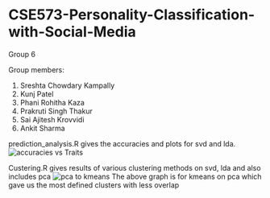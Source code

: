 # CSE573-Personality-Classification-with-Social-Media


Group 6

Group members:
1. Sreshta Chowdary Kampally
2. Kunj Patel
3. Phani Rohitha Kaza
4. Prakruti Singh Thakur
5. Sai Ajitesh Krovvidi
6. Ankit Sharma

prediction_analysis.R gives the accuracies and plots for svd and lda.
![accuracies vs Traits](https://user-images.githubusercontent.com/43363158/163224124-11e5d4b7-df0b-48ec-b51e-5e1795f2d881.png)

Custering.R gives results of various clustering methods on svd, lda and also includes pca
![pca to kmeans](https://user-images.githubusercontent.com/43363158/163224172-cc10379f-cdbe-414a-808a-7772f4ba59e9.png)
The above graph is for kmeans on pca which gave us the most defined clusters with less overlap
